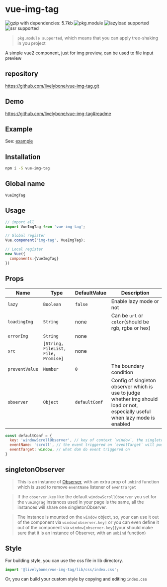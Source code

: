 # vue-img-tag
![gzip with dependencies: 5.7kb](https://img.shields.io/badge/gzip--with--dependencies-5.7kb-brightgreen.svg "gzip with dependencies: 5.7kb")
![pkg.module](https://img.shields.io/badge/pkg.module-supported-blue.svg "pkg.module")
![lazyload supported](https://img.shields.io/badge/lazyload-supported-green.svg "lazyload supported")
![ssr supported](https://img.shields.io/badge/ssr-supported-green.svg "ssr supported")

> `pkg.module supported`, which means that you can apply tree-shaking in you project

A simple vue2 component, just for img preview, can be used to file input preview

## repository
https://github.com/livelybone/vue-img-tag.git

## Demo
https://github.com/livelybone/vue-img-tag#readme

## Example
See: [example](https://github.com/livelybone/vue-img-tag/blob/master/examples/test.html)

## Installation
```bash
npm i -S vue-img-tag
```

## Global name
`VueImgTag`

## Usage
```js
// import all
import VueImgTag from 'vue-img-tag';

// Global register
Vue.component('img-tag', VueImgTag);

// Local register
new Vue({
  components:{VueImgTag}
})
```

## Props
| Name              | Type                                      | DefaultValue         | Description  |
| ----------------- | ----------------------------------------- | -------------------- | ------------ |
| `lazy`            | `Boolean`                                 | `false`              | Enable lazy mode or not |
| `loadingImg`      | `String`                                  | none                 | Can be `url` or `color`(should be rgb, rgba or hex)  |
| `errorImg`        | `String`                                  | none                 |  |
| `src`             | `[String, FileList, File, Promise]`       | none                 |  |
| `preventValue`    | `Number`                                  | `0`                  | The boundary condition |
| `observer`        | `Object`                                  | `defaultConf`        | Config of singleton observer which is use to judge whether img should load or not, especially useful when lazy mode is enabled |

```js
const defaultConf = {
  key: 'windowScrollObserver', // key of context `window`, the singleton observer will be window[key]
  eventName: 'scroll', // the event triggered on `eventTarget` will push an event to the subscribers of singleton observer, so that we can judge whether img should load or not
  eventTarget: window, // what dom do event triggered on
}
```

## singletonObserver
> This is an instance of [Observer](https://github.com/livelybone/simple-observer/blob/master/src/index.js),
> with an extra prop of `unbind` function which is used to remove `eventName` listener of `eventTarget`

> If the `observer.key` like the default `windowScrollObserver` you set for the `VueImgTag` instances used in your page is the same, all the instances will share one singletonObserver. 

> The instance is mounted on the `window` object, so, your can use it out of the component via `window[observer.key]`
> or you can even define it out of the component via `window[observer.key]`(your should make sure that it is an instance of Observer, with an `unbind` function)

## Style
For building style, you can use the css file in lib directory.
```js
import '@livelybone/vue-img-tag/lib/css/index.css';
```

Or, you can build your custom style by copying and editing `index.css`


